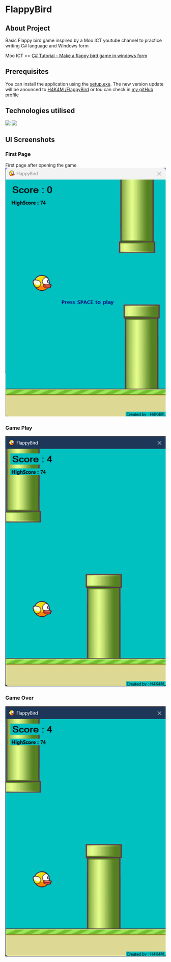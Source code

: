# FlappyBird
## About Project
Basic Flappy bird game inspired by a Moo ICT youtube channel to practice writing C# language and Windows form

Moo ICT >> [C# Tutorial - Make a flappy bird game in windows form](https://www.youtube.com/watch?v=yUCCv-sFUDQ&ab_channel=MooICT)

## Prerequisites
You can install the application using the [setup.exe](https://github.com/H4K4M/FlappyBird/tree/main/FlappybirdSetup). The new version update will be anounced to [H4K4M
/FlappyBird](https://github.com/H4K4M/FlappyBird) or tou can check in [my gitHub profile](https://github.com/H4K4M) 

## Technologies utilised
<div id="badges">
  <img src="https://img.shields.io/badge/-C Sharp-green" />
  <img src="https://img.shields.io/badge/-Windows Forms-white" />
</div>

## UI Screenshots

### First Page
First page after opening the game
![Screenshot](Screenshots/FirstPage.png)

### Game Play
![Screenshot](Screenshots/GamePlay.png)

### Game Over
![Screenshot](Screenshots/GamePlay.png)
